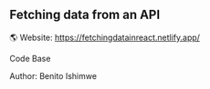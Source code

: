 ## Fetching data from an API

🌎 Website: https://fetchingdatainreact.netlify.app/

Code Base

Author: Benito Ishimwe

